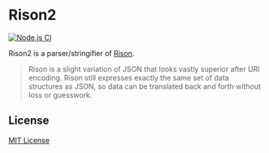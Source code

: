 # Rison2

[![Node.js CI](https://github.com/kou64yama/rison2/workflows/Node.js%20CI/badge.svg?branch=main&event=push)](https://github.com/kou64yama/rison2/actions?query=workflow:%22Node.js+CI%22+branch:main+event:push)

Rison2 is a parser/stringifier of
[Rison](https://github.com/Nanonid/rison).

> Rison is a slight variation of JSON that looks vastly superior after
> URI encoding. Rison still expresses exactly the same set of data
> structures as JSON, so data can be translated back and forth without
> loss or guesswork.

## License

[MIT License](https://github.com/kou64yama/rison2/blob/main/LICENSE)
